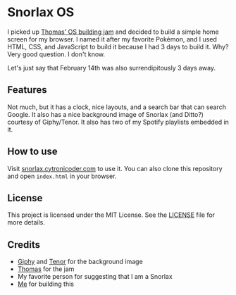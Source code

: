 # Snorlax OS

I picked up [Thomas' OS building jam](https://jams.hackclub.com/batch/webOS) and decided to build a simple home screen for my browser. I named it after my favorite Pokémon, and I used HTML, CSS, and JavaScript to build it because I had 3 days to build it. Why? Very good question. I don't know.

Let's just say that February 14th was also surrendipitously 3 days away.

## Features

Not much, but it has a clock, nice layouts, and a search bar that can search Google. It also has a nice background image of Snorlax (and Ditto?) courtesy of Giphy/Tenor. It also has two of my Spotify playlists embedded in it.

## How to use

Visit [snorlax.cytronicoder.com](https://snorlax.cytronicoder.com) to use it. You can also clone this repository and open `index.html` in your browser.

## License

This project is licensed under the MIT License. See the [LICENSE](LICENSE) file for more details.

## Credits

- [Giphy](https://giphy.com) and [Tenor](https://tenor.com) for the background image
- [Thomas](https://github.com/SerenityUX) for the jam
- My favorite person for suggesting that I am a Snorlax
- [Me](https://cytronicoder.com) for building this
